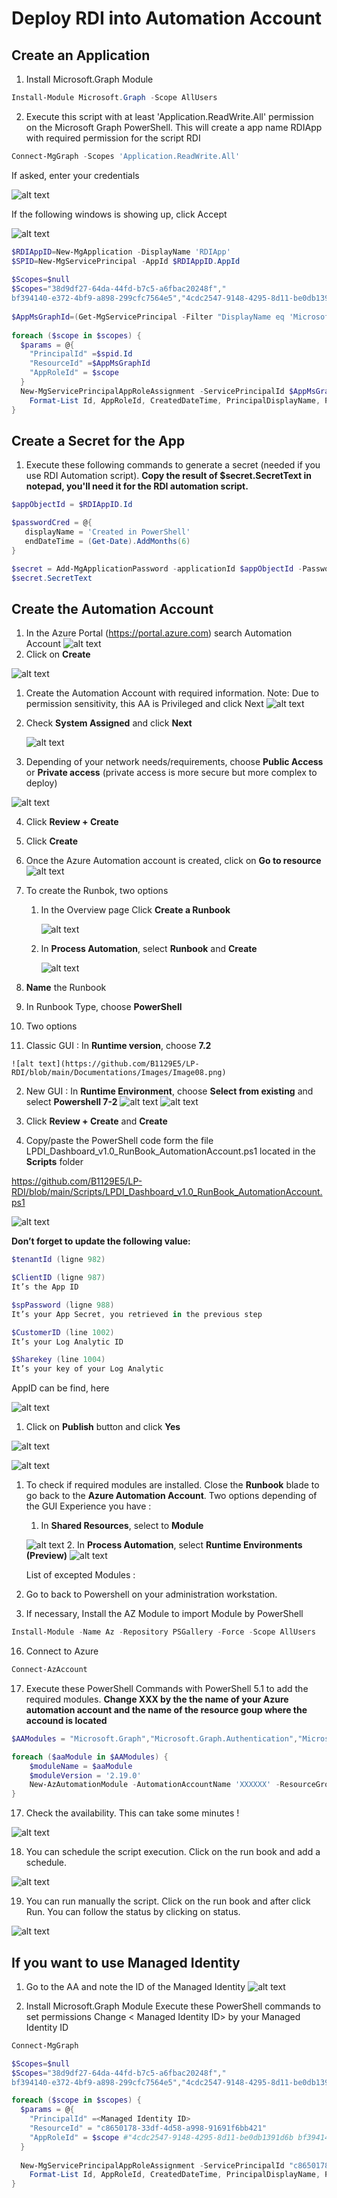 # Deploy RDI into Automation Account

## Create an Application

1. Install Microsoft.Graph Module
```powershell
Install-Module Microsoft.Graph -Scope AllUsers
```

2. Execute this script with at least 'Application.ReadWrite.All' permission on the Microsoft Graph PowerShell. This will create a app name RDIApp with required permission for the script RDI
```powershell
Connect-MgGraph -Scopes 'Application.ReadWrite.All'
```
If asked, enter your credentials

![alt text](https://github.com/B1129E5/LP-RDI/blob/main/Documentations/Images/Image17.png)

If the following windows is showing up, click Accept

![alt text](https://github.com/B1129E5/LP-RDI/blob/main/Documentations/Images/Image18.png)


```powershell
$RDIAppID=New-MgApplication -DisplayName 'RDIApp'
$SPID=New-MgServicePrincipal -AppId $RDIAppID.AppId
 
$Scopes=$null
$Scopes="38d9df27-64da-44fd-b7c5-a6fbac20248f","
bf394140-e372-4bf9-a898-299cfc7564e5","4cdc2547-9148-4295-8d11-be0db1391d6b","7ab1d382-f21e-4acd-a863-ba3e13f7da61","c7fbd983-d9aa-4fa7-84b8-17382c103bc4","dc5007c0-2d7d-4c42-879c-2dab87571379","498476ce-e0fe-48b0-b801-37ba7e2685c6","6e472fd1-ad78-48da-a0f0-97ab2c6b769e","b0afded3-3588-46d8-8b3d-9842eff778da","246dd0d5-5bd0-4def-940b-0421030a5b68","edb419d6-7edc-42a3-9345-509bfdf5d87c","9a5d68dd-52b0-4cc2-bd40-abcf44ac3a30"
 
$AppMsGraphId=(Get-MgServicePrincipal -Filter "DisplayName eq 'Microsoft Graph'").Id
 
foreach ($scope in $scopes) {
  $params = @{
    "PrincipalId" =$spid.Id
    "ResourceId" =$AppMsGraphId
    "AppRoleId" = $scope
  }
  New-MgServicePrincipalAppRoleAssignment -ServicePrincipalId $AppMsGraphId -BodyParameter $params |
    Format-List Id, AppRoleId, CreatedDateTime, PrincipalDisplayName, PrincipalId, PrincipalType, ResourceDisplayName
}
```

## Create a Secret for the App
1. Execute these following commands to generate a secret (needed if you use RDI Automation script). 
**Copy the result of $secret.SecretText in notepad, you'll need it for the RDI automation script.**

```powershell
$appObjectId = $RDIAppID.Id

$passwordCred = @{
   displayName = 'Created in PowerShell'
   endDateTime = (Get-Date).AddMonths(6)
}

$secret = Add-MgApplicationPassword -applicationId $appObjectId -PasswordCredential $passwordCred
$secret.SecretText

```


## Create the Automation Account
1. In the Azure Portal (https://portal.azure.com) search Automation Account
   ![alt text](https://github.com/B1129E5/LP-RDI/blob/main/Documentations/Images/Image03.png)
2. Click on **Create**

![alt text](https://github.com/B1129E5/LP-RDI/blob/main/Documentations/Images/Image19.png)

1. Create the Automation Account with required information. Note: Due to permission sensitivity, this AA is Privileged and click Next
   ![alt text](https://github.com/B1129E5/LP-RDI/blob/main/Documentations/Images/Image04.png)
2. Check **System Assigned** and click **Next**

   ![alt text](https://github.com/B1129E5/LP-RDI/blob/main/Documentations/Images/Image05.png)

3. Depending of your network needs/requirements, choose **Public Access** or **Private access** (private access is more secure but more complex to deploy)

![alt text](https://github.com/B1129E5/LP-RDI/blob/main/Documentations/Images/Image06.png)

4. Click **Review + Create**
5. Click **Create**
6. Once the Azure Automation account is created, click on **Go to resource**
![alt text](https://github.com/B1129E5/LP-RDI/blob/main/Documentations/Images/Image20.png)
7. To create the Runbok, two options
   1. In the Overview page Click **Create a Runbook**

      ![alt text](https://github.com/B1129E5/LP-RDI/blob/main/Documentations/Images/Image21.png)
   2. In **Process Automation**, select **Runbook** and **Create**

      ![alt text](https://github.com/B1129E5/LP-RDI/blob/main/Documentations/Images/Image07.png)

8. **Name** the Runbook 
9. In Runbook Type, choose **PowerShell**
10. Two options
   1. Classic GUI : In **Runtime version**, choose **7.2**

    ![alt text](https://github.com/B1129E5/LP-RDI/blob/main/Documentations/Images/Image08.png)

   2. New GUI : In **Runtime Environment**, choose **Select from existing** and select **Powershell 7-2**
    ![alt text](https://github.com/B1129E5/LP-RDI/blob/main/Documentations/Images/Image22.png)
    ![alt text](https://github.com/B1129E5/LP-RDI/blob/main/Documentations/Images/Image23.png)

11.  Click **Review +  Create** and **Create**
12.  Copy/paste the PowerShell code form the file LPDI_Dashboard_v1.0_RunBook_AutomationAccount.ps1 located in the **Scripts** folder

https://github.com/B1129E5/LP-RDI/blob/main/Scripts/LPDI_Dashboard_v1.0_RunBook_AutomationAccount.ps1

![alt text](https://github.com/B1129E5/LP-RDI/blob/main/Documentations/Images/Image09.png)

**Don’t forget to update the following value:**
```powershell
$tenantId (ligne 982)

$ClientID (ligne 987)
It’s the App ID

$spPassword (ligne 988)
It’s your App Secret, you retrieved in the previous step

$CustomerID (line 1002)
It’s your Log Analytic ID

$Sharekey (line 1004)
It’s your key of your Log Analytic
```

AppID can be find, here

![alt text](https://github.com/B1129E5/LP-RDI/blob/main/Documentations/Images/Image25.png)

1.   Click on **Publish** button and click **Yes**

![alt text](https://github.com/B1129E5/LP-RDI/blob/main/Documentations/Images/Image10.png)

![alt text](https://github.com/B1129E5/LP-RDI/blob/main/Documentations/Images/Image27.png)


1.  To check if required modules are installed. Close the **Runbook** blade to go back to the **Azure Automation Account**. Two options depending of the GUI Experience you have :
     1. In **Shared Resources**, select to **Module**

      ![alt text](https://github.com/B1129E5/LP-RDI/blob/main/Documentations/Images/Image11.png)
     2. In **Process Automation**, select **Runtime Environments (Preview)**
    ![alt text](https://github.com/B1129E5/LP-RDI/blob/main/Documentations/Images/Image28.png)

    List of excepted Modules :


15. Go to back to Powershell on your administration workstation.
16. If necessary, Install the AZ Module to import Module by PowerShell

```powershell
Install-Module -Name Az -Repository PSGallery -Force -Scope AllUsers
```
16.  Connect to Azure 

```powershell
Connect-AzAccount 
```
17.  Execute these PowerShell Commands with PowerShell 5.1 to add the required modules. **Change XXX by the the name of your Azure automation account and the name of the resource goup where the accound is located**
```powershell
$AAModules = "Microsoft.Graph","Microsoft.Graph.Authentication","Microsoft.Graph.Users","Microsoft.Graph.Applications","Microsoft.Graph.Identity.DirectoryManagement","Microsoft.Graph.Identity.SignIns","Microsoft.Graph.DirectoryObjects","Microsoft.Graph.Identity.Governance","Microsoft.Graph.Groups","Microsoft.Graph.Beta","Microsoft.Graph.Beta.Authentication","Microsoft.Graph.Beta.Users","Microsoft.Graph.Beta.Applications","Microsoft.Graph.Beta.Identity.DirectoryManagement","Microsoft.Graph.Beta.Identity.SignIns","Microsoft.Graph.Beta.DirectoryObjects","Microsoft.Graph.Beta.Identity.Governance","Microsoft.Graph.Beta.Groups"

foreach ($aaModule in $AAModules) {
    $moduleName = $aaModule
    $moduleVersion = '2.19.0'
    New-AzAutomationModule -AutomationAccountName 'XXXXXX' -ResourceGroupName 'XXXX' -Name $moduleName -ContentLinkUri "https://www.powershellgallery.com/api/v2/package/$moduleName/$moduleVersion" -RuntimeVersion 7.2
}
```
17. Check the availability. This can take some minutes !

![alt text](https://github.com/B1129E5/LP-RDI/blob/main/Documentations/Images/Image12.png)

18. You can schedule the script execution. Click on the run book and add a schedule.

![alt text](https://github.com/B1129E5/LP-RDI/blob/main/Documentations/Images/Image13.png)

19. You can run manually the script. Click on the run book and after click Run. You can follow the status by clicking on status.

![alt text](https://github.com/B1129E5/LP-RDI/blob/main/Documentations/Images/Image14.png)


## If you want to use Managed Identity
1. Go to the AA and note the ID of the Managed Identity
![alt text](https://github.com/B1129E5/LP-RDI/blob/main/Documentations/Images/Image15.png)

2. Install Microsoft.Graph Module
Execute these PowerShell commands to set permissions
Change < Managed Identity ID> by your Managed Identity ID
```powershell
Connect-MgGraph

$Scopes=$null
$Scopes="38d9df27-64da-44fd-b7c5-a6fbac20248f","
bf394140-e372-4bf9-a898-299cfc7564e5","4cdc2547-9148-4295-8d11-be0db1391d6b","7ab1d382-f21e-4acd-a863-ba3e13f7da61","c7fbd983-d9aa-4fa7-84b8-17382c103bc4","dc5007c0-2d7d-4c42-879c-2dab87571379","498476ce-e0fe-48b0-b801-37ba7e2685c6","6e472fd1-ad78-48da-a0f0-97ab2c6b769e","b0afded3-3588-46d8-8b3d-9842eff778da","246dd0d5-5bd0-4def-940b-0421030a5b68","edb419d6-7edc-42a3-9345-509bfdf5d87c","9a5d68dd-52b0-4cc2-bd40-abcf44ac3a30"

foreach ($scope in $scopes) {
  $params = @{
    "PrincipalId" =<Managed Identity ID>
    "ResourceId" = "c8650178-33df-4d58-a998-91691f6bb421"
    "AppRoleId" = $scope #"4cdc2547-9148-4295-8d11-be0db1391d6b bf394140-e372-4bf9-a898-299cfc7564e5 7ab1d382-f21e-4acd-a863-ba3e13f7da61 c7fbd983-d9aa-4fa7-84b8-17382c103bc4 dc5007c0-2d7d-4c42-879c-2dab87571379 498476ce-e0fe-48b0-b801-37ba7e2685c6 6e472fd1-ad78-48da-a0f0-97ab2c6b769e b0afded3-3588-46d8-8b3d-9842eff778da 246dd0d5-5bd0-4def-940b-0421030a5b68 edb419d6-7edc-42a3-9345-509bfdf5d87c 9a5d68dd-52b0-4cc2-bd40-abcf44ac3a30"
  }
  
  New-MgServicePrincipalAppRoleAssignment -ServicePrincipalId "c8650178-33df-4d58-a998-91691f6bb421" -BodyParameter $params | 
    Format-List Id, AppRoleId, CreatedDateTime, PrincipalDisplayName, PrincipalId, PrincipalType, ResourceDisplayName
}
```
